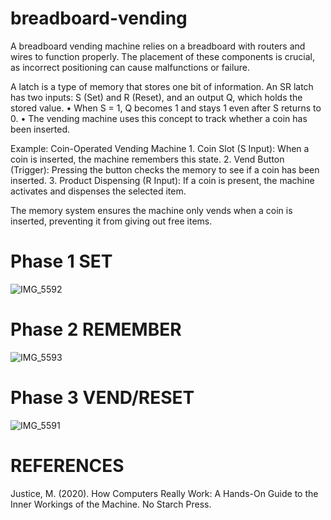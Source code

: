 # breadboard-vending
A breadboard vending machine relies on a breadboard with routers and wires to function properly. The placement of these components is crucial, as incorrect positioning can cause malfunctions or failure.

A latch is a type of memory that stores one bit of information. An SR latch has two inputs: S (Set) and R (Reset), and an output Q, which holds the stored value.
	•	When S = 1, Q becomes 1 and stays 1 even after S returns to 0.
	•	The vending machine uses this concept to track whether a coin has been inserted.

Example: Coin-Operated Vending Machine
	1.	Coin Slot (S Input): When a coin is inserted, the machine remembers this state.
	2.	Vend Button (Trigger): Pressing the button checks the memory to see if a coin has been inserted.
	3.	Product Dispensing (R Input): If a coin is present, the machine activates and dispenses the selected item.

The memory system ensures the machine only vends when a coin is inserted, preventing it from giving out free items.

# Phase 1 SET
![IMG_5592](https://github.com/user-attachments/assets/376aaba9-7300-4c52-92c6-501a1efdc6c1)
# Phase 2 REMEMBER
![IMG_5593](https://github.com/user-attachments/assets/4479f7aa-0c2e-42a6-aa01-5447a7fe5dae)
# Phase 3 VEND/RESET
![IMG_5591](https://github.com/user-attachments/assets/b1b46d82-cc9b-4c68-9cdf-3b831a38f2fc)

# REFERENCES
Justice, M. (2020). How Computers Really Work: A Hands-On Guide to the Inner Workings of the Machine. No Starch Press.

